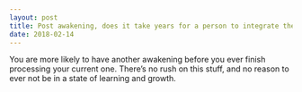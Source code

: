 ```yaml
---
layout: post
title: Post awakening, does it take years for a person to integrate the experience before they are fully accustomed to their new self&#47;life - or if someone awakens, are they immediately different and accustomed to themselves and life differently?
date: 2018-02-14
---
```


<p>You are more likely to have another awakening before you ever finish processing your current one. There’s no rush on this stuff, and no reason to ever not be in a state of learning and growth.</p>

